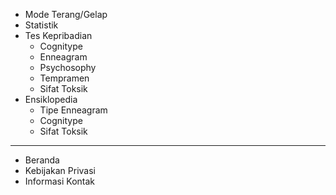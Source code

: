 - Mode Terang/Gelap
- Statistik
- Tes Kepribadian
  - Cognitype
  - Enneagram
  - Psychosophy
  - Tempramen
  - Sifat Toksik
- Ensiklopedia
  - Tipe Enneagram
  - Cognitype
  - Sifat Toksik
---
- Beranda
- Kebijakan Privasi
- Informasi Kontak
